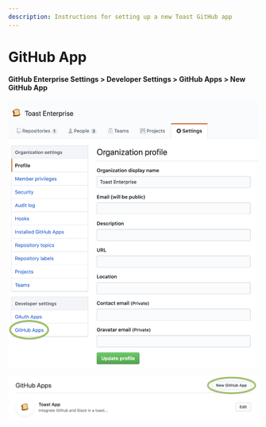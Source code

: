 ```yaml
---
description: Instructions for setting up a new Toast GitHub app
---
```


# GitHub App

#### GitHub Enterprise Settings  &gt;  Developer Settings  &gt;  GitHub Apps  &gt;  New GitHub App

![](../../.gitbook/assets/image%20%289%29.png)

![](../../.gitbook/assets/image%20%283%29.png)


